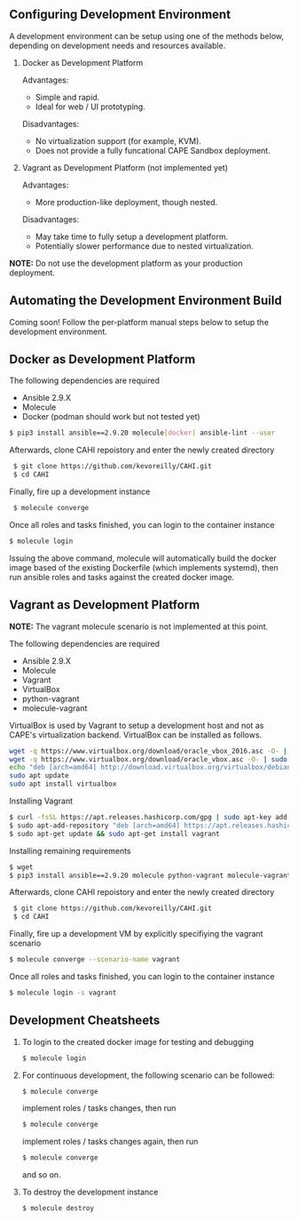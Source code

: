 ## Configuring Development Environment

A development environment can be setup using one of the methods below, depending on development needs and resources available.

1. Docker as Development Platform

   Advantages:
     - Simple and rapid.
     - Ideal for web / UI prototyping.
  
   Disadvantages:
     - No virtualization support (for example, KVM).
     - Does not provide a fully funcational CAPE Sandbox deployment.

2. Vagrant as Development Platform (not implemented yet)

   Advantages:
     - More production-like deployment, though nested.
  
   Disadvantages:
     - May take time to fully setup a development platform.
     - Potentially slower performance due to nested virtualization.

**NOTE:** Do not use the development platform as your production deployment.

## Automating the Development Environment Build

Coming soon! Follow the per-platform manual steps below to setup the development environment.

## Docker as Development Platform

The following dependencies are required
  - Ansible 2.9.X
  - Molecule
  - Docker (podman should work but not tested yet)

 ```bash
 $ pip3 install ansible==2.9.20 molecule[docker] ansible-lint --user
 ```

Afterwards, clone CAHI repoistory and enter the newly created directory

```bash
 $ git clone https://github.com/kevoreilly/CAHI.git
 $ cd CAHI
```

Finally, fire up a development instance

```bash
 $ molecule converge
```

Once all roles and tasks finished, you can login to the container instance

```bash
$ molecule login
```

Issuing the above command, molecule will automatically build the docker image based of the existing Dockerfile (which implements systemd), then run ansible roles and tasks against the created docker image.

## Vagrant as Development Platform

**NOTE:** The vagrant molecule scenario is not implemented at this point.

The following dependencies are required
  - Ansible 2.9.X
  - Molecule
  - Vagrant
  - VirtualBox
  - python-vagrant
  - molecule-vagrant

VirtualBox is used by Vagrant to setup a development host and not as CAPE's virtualization backend. VirtualBox can be installed as follows.

```bash
wget -q https://www.virtualbox.org/download/oracle_vbox_2016.asc -O- | sudo apt-key add -
wget -q https://www.virtualbox.org/download/oracle_vbox.asc -O- | sudo apt-key add -
echo "deb [arch=amd64] http://download.virtualbox.org/virtualbox/debian $(lsb_release -cs) contrib" | sudo tee -a /etc/apt/sources.list.d/virtualbox.list
sudo apt update
sudo apt install virtualbox
```

Installing Vagrant

```bash
$ curl -fsSL https://apt.releases.hashicorp.com/gpg | sudo apt-key add -
$ sudo apt-add-repository "deb [arch=amd64] https://apt.releases.hashicorp.com $(lsb_release -cs) main"
$ sudo apt-get update && sudo apt-get install vagrant
```

Installing remaining requirements

```bash
$ wget 
$ pip3 install ansible==2.9.20 molecule python-vagrant molecule-vagrant ansible-lint --user
```

Afterwards, clone CAHI repoistory and enter the newly created directory

```bash
 $ git clone https://github.com/kevoreilly/CAHI.git
 $ cd CAHI
```

Finally, fire up a development VM by explicitly specifiying the vagrant scenario

```bash
$ molecule converge --scenario-name vagrant
```

Once all roles and tasks finished, you can login to the container instance

```bash
$ molecule login -s vagrant
```

## Development Cheatsheets

1. To login to the created docker image for testing and debugging

    ```bash
    $ molecule login
    ```

2. For continuous development, the following scenario can be followed:

    ```bash
    $ molecule converge
    ```

    implement roles / tasks changes, then run

    ```bash
    $ molecule converge
    ```

    implement roles / tasks changes again, then run

    ```bash
    $ molecule converge
    ```

    and so on.

3. To destroy the development instance

    ```bash
    $ molecule destroy
    ```
